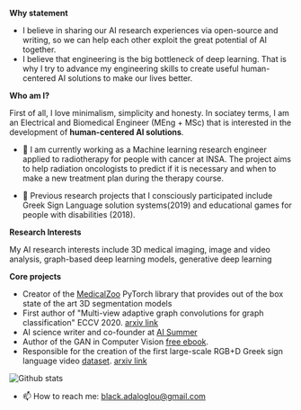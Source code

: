 **Why statement**

- I believe in sharing our AI research experiences via open-source and writing, so we can help each other exploit the great potential of AI together. 
- I believe that engineering is the big bottleneck of deep learning. That is why I try to advance my engineering skills to create useful human-centered AI solutions to make our lives better.

**Who am I?**

First of all, I love minimalism, simplicity and honesty. In sociatey terms, I am an Electrical and Biomedical Engineer (MEng + MSc) that is interested in the  development of **human-centered AI solutions**. 

- 🔭 I am currently working as a Machine learning research engineer applied to radiotherapy for people with cancer at INSA. The project aims to help radiation oncologists to predict if it is necessary and when to make a new treatment plan during the therapy course.  

- 🌱 Previous research projects that I consciously participated include Greek Sign Language solution systems(2019) and educational games for people with disabilities (2018).

**Research Interests** 

My AI research interests include 3D medical imaging, image and video analysis, graph-based deep learning models, generative deep learning

**Core projects**

- Creator of the [MedicalZoo](https://github.com/black0017/MedicalZooPytorch) PyTorch library that provides out of the box state of the art 3D segmentation models
- First author of "Multi-view adaptive graph convolutions for graph classification" ECCV 2020. [arxiv link](https://arxiv.org/abs/2007.12450)
- AI science writer and co-founder at [AI Summer](https://theaisummer.com/)
- Author of the GAN in Computer Vision [free ebook](https://theaisummer.com/gans-computer-vision-ebook/).
- Responsible for the creation of the first large-scale RGB+D Greek sign language video [dataset](https://zenodo.org/record/3941811#.Xw6nqJZRU5k). [arxiv link](https://arxiv.org/abs/2007.12530)



![Github stats](https://github-readme-stats.vercel.app/api?username=black0017&show_icons=true&hide_border=true)


- 📫 How to reach me: black.adaloglou@gmail.com
